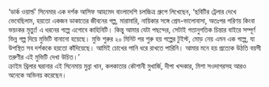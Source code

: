 ‘ডার্ক ওয়ার্ল্ড’ সিনেমার এক দর্শক আসিফ আহমেদ বাংলাদেশি চলচ্চিত্র গ্রুপে লিখেছেন, ‘ছবিটির ট্রেলার দেখে ভেবেছিলাম, হয়তো একজন ডাকাতের জীবনের গল্প, মারামারি, নায়িকার সঙ্গে প্রেম-ভালোবাসা, অতঃপর পরিণয় কিংবা ভয়ংকর মৃত্যু! এ ধরনের গল্পে এগোবে কাহিনিটি। কিন্তু আমার যেটা পছন্দের, সেটাই গতানুগতিক চিন্তার বাইরে সম্পূর্ণ ভিন্ন গল্প দিয়ে মুভিটি বানানো হয়েছে। মুভি শুরুর ২০ মিনিট পর শুরু হয় গল্পের টুইস্ট, মোড় নেয় এমন এক গল্পে, যা উপস্থিত সব দর্শককে হয়তো কাঁদিয়েছে। আমিই চোখের পানি ধরে রাখতে পারিনি। আমার মনে হয় প্রত্যেক উঠতি বয়সী তরুণীর এই মুভিটি দেখা উচিত।’  
ক্রাইম থ্রিলার ঘরানার এই সিনেমায় মুন্না খান, কলকাতার কৌশানী মুখার্জি, দীপা খন্দকার, মিশা সওদাগরসহ আরও অনেকে অভিনয় করেছেন।

